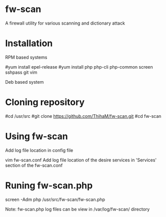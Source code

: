 # fw-scan
A firewall utility for various scanning and dictionary attack

# Installation

RPM based systems

#yum install epel-release
#yum install php php-cli php-common screen sshpass git vim

Deb based system

# Cloning repository

#cd /usr/src
#git clone https://github.com/ThihaM/fw-scan.git
#cd fw-scan

# Using fw-scan

Add log file location in config file

vim fw-scan.conf
Add log file location of the desire services in 'Services' section of the fw-scan.conf

# Runing fw-scan.php

screen -Adm php /usr/src/fw-scan/fw-scan.php

Note: fw-scan.php log files can be view in /var/log/fw-scan/ directory

